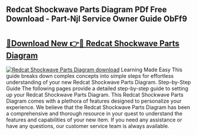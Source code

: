 ## Redcat Shockwave Parts Diagram PDf Free Download - Part-Njl Service Owner Guide ObFf9

# <h2><a href="http://dfkjd12.blite.top/?on=Redcat+Shockwave+Parts+Diagram">🔗Download New 👉🔴 Redcat Shockwave Parts Diagram</a></h2>

[![Redcat Shockwave Parts Diagram download](https://i.imgur.com/lujVjoI.png)](http://dfkjd12.blite.top/?on=Redcat+Shockwave+Parts+Diagram)
Learning Made Easy This guide breaks down complex concepts into simple steps for effortless understanding of your new Redcat Shockwave Parts Diagram. Step-by-Step Guide The following pages provide a detailed step-by-step guide to setting up your Redcat Shockwave Parts Diagram. This Redcat Shockwave Parts Diagram comes with a plethora of features designed to personalize your experience. We believe that the Redcat Shockwave Parts Diagram has been a comprehensive and thorough resource in your quest to understand the features and capabilities of your new item. If you need any assistance or have any questions, our customer service team is always available.
